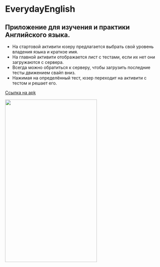 # EverydayEnglish
## Приложение для изучения и практики Английского языка.

* На стартовой активити юзеру предлагается выбрать свой уровень владения языка и краткое имя.
* На главной активити отображается лист с тестами, если их нет они загружаются с сервера.
* Всегда можно обратиться к серверу, чтобы загрузить последние тесты движением свайп вниз.
* Нажимая на определённый тест, юзер переходит на активити с тестом и решает его.

<a href="https://maksimshengeliia.azurewebsites.net/englisheveryday/res/app_test.apk">Ссылка на apk</a>


<img src="https://maksimshengeliia.azurewebsites.net/englisheveryday/res/presentation.gif" width="300" height="530"/>
